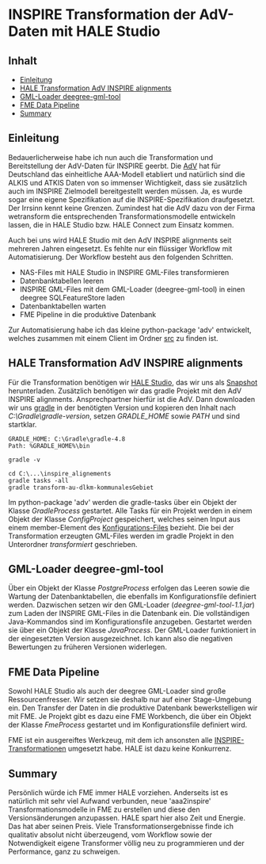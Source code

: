 #

INSPIRE Transformation der AdV-Daten mit HALE Studio
====================================================

## Inhalt
* [Einleitung](#einleitung)
* [HALE Transformation AdV INSPIRE alignments](#hale-transformation-adv-inspire-alignments)
* [GML-Loader deegree-gml-tool](#gml-loader-deegree-gml-tool)
* [FME Data Pipeline](#fme-data-pipeline)
* [Summary](#summary)


## Einleitung
Bedauerlicherweise habe ich nun auch die Transformation und Bereitstellung der AdV-Daten für INSPIRE geerbt. Die [AdV]( http://www.adv-online.de/Startseite/) hat für Deutschland das einheitliche AAA-Modell etabliert und natürlich sind die ALKIS und ATKIS Daten von so immenser Wichtigkeit, dass sie zusätzlich auch im INSPIRE Zielmodell bereitgestellt werden müssen. Ja, es wurde sogar eine eigene Spezifikation auf die INSPIRE-Spezifikation draufgesetzt. Der Irrsinn kennt keine Grenzen. Zumindest hat die AdV dazu von der Firma wetransform die entsprechenden Transformationsmodelle entwickeln lassen, die in HALE Studio bzw. HALE Connect zum Einsatz kommen.

Auch bei uns wird HALE Studio mit den AdV INSPIRE alignments seit mehreren Jahren eingesetzt. Es fehlte nur ein flüssiger Workflow mit Automatisierung. Der Workflow besteht aus den folgenden Schritten.

* NAS-Files mit HALE Studio in INSPIRE GML-Files transformieren
* Datenbanktabellen leeren
* INSPIRE GML-Files mit dem GML-Loader (deegree-gml-tool) in einen deegree SQLFeatureStore laden
* Datenbanktabellen warten
* FME Pipeline in die produktive Datenbank

Zur Automatisierung habe ich das kleine python-package 'adv' entwickelt, welches zusammen mit einem Client im Ordner [src](src) zu finden ist. 


## HALE Transformation AdV INSPIRE alignments
Für die Transformation benötigen wir [HALE Studio](https://www.wetransform.to/products/halestudio/), das wir uns als [Snapshot](https://builds.wetransform.to/job/hale/job/hale~publish(master)/) herunterladen. Zusätzlich benötigen wir das gradle Projekt mit den AdV INSPIRE alignments. Ansprechpartner hierfür ist die AdV. Dann downloaden wir uns [gradle](https://gradle.org/releases/) in der benötigten Version und kopieren den Inhalt nach *C:\Gradle\gradle-version*, setzen *GRADLE_HOME* sowie *PATH* und sind startklar.
```
GRADLE_HOME: C:\Gradle\gradle-4.8
Path: %GRADLE_HOME%\bin

gradle -v

cd C:\...\inspire_alignements
gradle tasks -all
gradle transform-au-dlkm-kommunalesGebiet
```
Im python-package 'adv' werden die gradle-tasks über ein Objekt der Klasse *GradleProcess* gestartet. Alle Tasks für ein Projekt werden in einem Objekt der Klasse *ConfigProject* gespeichert, welches seinen Input aus einem member-Element des [Konfigurations-Files]( src/ConfigAdv.xml) bezieht. Die bei der Transformation erzeugten GML-Files werden im gradle Projekt in den Unterordner *transformiert* geschrieben.


## GML-Loader deegree-gml-tool
Über ein Objekt der Klasse *PostgreProcess* erfolgen das Leeren sowie die Wartung der Datenbanktabellen, die ebenfalls im Konfigurationsfile definiert werden. Dazwischen setzen wir den GML-Loader (*deegree-gml-tool-1.1.jar*) zum Laden der INSPIRE GML-Files in die Datenbank ein. Die vollständigen Java-Kommandos sind im Konfigurationsfile anzugeben. Gestartet werden sie über ein Objekt der Klasse *JavaProcess*. Der GML-Loader funktioniert in der eingesetzten Version ausgezeichnet. Ich kann also die negativen Bewertungen zu früheren Versionen widerlegen.


## FME Data Pipeline
Sowohl HALE Studio als auch der deegree GML-Loader sind große Ressourcenfresser. Wir setzen sie deshalb nur auf einer Stage-Umgebung ein. Den Transfer der Daten in die produktive Datenbank bewerkstelligen wir mit FME. Je Projekt gibt es dazu eine FME Workbench, die über ein Objekt der Klasse *FmeProcess* gestartet und im Konfigurationsfile definiert wird.

FME ist ein ausgereiftes Werkzeug, mit dem ich ansonsten alle [INSPIRE-Transformationen]( https://github.com/enatgvhh/inspire) umgesetzt habe. HALE ist dazu keine Konkurrenz.


## Summary
Persönlich würde ich FME immer HALE vorziehen. Anderseits ist es natürlich mit sehr viel Aufwand verbunden, neue 'aaa2inspire' Transformationsmodelle in FME zu erstellen und diese den Versionsänderungen anzupassen. HALE spart hier also Zeit und Energie. Das hat aber seinen Preis. Viele Transformationsergebnisse finde ich qualitativ absolut nicht überzeugend, vom Workflow sowie der Notwendigkeit eigene Transformer völlig neu zu programmieren und der Performance, ganz zu schweigen. 

